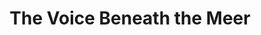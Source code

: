 ---
layout: brands/stillfleet
title: The Voice Beneath the Meer
cover: assets/img/brands/stillfleet/mvr004-cover.jpg
---